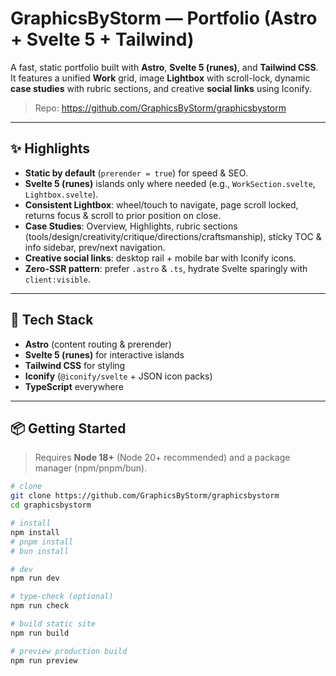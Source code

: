 # GraphicsByStorm — Portfolio (Astro + Svelte 5 + Tailwind)

A fast, static portfolio built with **Astro**, **Svelte 5 (runes)**, and **Tailwind CSS**.  
It features a unified **Work** grid, image **Lightbox** with scroll-lock, dynamic **case studies** with rubric sections, and creative **social links** using Iconify.

> Repo: https://github.com/GraphicsByStorm/graphicsbystorm

---

## ✨ Highlights

- **Static by default** (`prerender = true`) for speed & SEO.
- **Svelte 5 (runes)** islands only where needed (e.g., `WorkSection.svelte`, `Lightbox.svelte`).
- **Consistent Lightbox**: wheel/touch to navigate, page scroll locked, returns focus & scroll to prior position on close.
- **Case Studies**: Overview, Highlights, rubric sections (tools/design/creativity/critique/directions/craftsmanship), sticky TOC & info sidebar, prev/next navigation.
- **Creative social links**: desktop rail + mobile bar with Iconify icons.
- **Zero-SSR pattern**: prefer `.astro` & `.ts`, hydrate Svelte sparingly with `client:visible`.

---

## 🧱 Tech Stack

- **Astro** (content routing & prerender)
- **Svelte 5 (runes)** for interactive islands
- **Tailwind CSS** for styling
- **Iconify** (`@iconify/svelte` + JSON icon packs)
- **TypeScript** everywhere

---

## 📦 Getting Started

> Requires **Node 18+** (Node 20+ recommended) and a package manager (npm/pnpm/bun).

```bash
# clone
git clone https://github.com/GraphicsByStorm/graphicsbystorm
cd graphicsbystorm

# install
npm install
# pnpm install
# bun install

# dev
npm run dev

# type-check (optional)
npm run check

# build static site
npm run build

# preview production build
npm run preview
